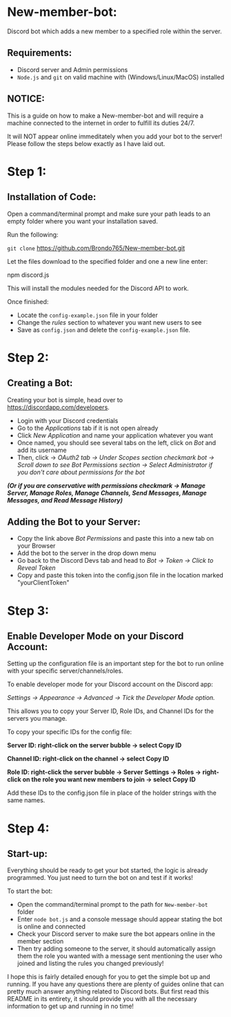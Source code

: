 # New-member-bot:
Discord bot which adds a new member to a specified role within the server.

## Requirements:
- Discord server and Admin permissions
- `Node.js` and `git` on valid machine with (Windows/Linux/MacOS) installed

## NOTICE:
This is a guide on how to make a New-member-bot and will require a machine connected to the internet in order to fulfill its duties 24/7.

It will NOT appear online immeditately when you add your bot to the server! Please follow the steps below exactly as I have laid out.

# Step 1:
## Installation of Code:
Open a command/terminal prompt and make sure your path leads to an empty folder where you want your installation saved.

Run the following:

`git clone` https://github.com/Brondo765/New-member-bot.git

Let the files download to the specified folder and one a new line enter:

npm discord.js

This will install the modules needed for the Discord API to work.

Once finished:
- Locate the `config-example.json` file in your folder
- Change the *rules* section to whatever you want new users to see
- Save as `config.json` and delete the `config-example.json` file.

# Step 2:
## Creating a Bot:
Creating your bot is simple, head over to https://discordapp.com/developers.
- Login with your Discord credentials
- Go to the *Applications* tab if it is not open already
- Click *New Application* and name your application whatever you want
- Once named, you should see several tabs on the left, click on *Bot* and add its username
- Then, click -> *OAuth2 tab -> Under Scopes section checkmark bot -> Scroll down to see Bot Permissions section -> Select Administrator if you don't care about permissions for the bot*

***(Or if you are conservative with permissions checkmark -> Manage Server, Manage Roles, Manage Channels, Send Messages, Manage Messages, and Read Message History)***

## Adding the Bot to your Server:
- Copy the link above *Bot Permissions* and paste this into a new tab on your Browser
- Add the bot to the server in the drop down menu
- Go back to the Discord Devs tab and head to *Bot -> Token -> Click to Reveal Token*
- Copy and paste this token into the config.json file in the location marked "yourClientToken"

# Step 3:
## Enable Developer Mode on your Discord Account:
Setting up the configuration file is an important step for the bot 
to run online with your specific server/channels/roles.

To enable developer mode for your Discord account on the Discord app:

*Settings -> Appearance -> Advanced -> Tick the Developer Mode option.*

This allows you to copy your Server ID, Role IDs, and Channel IDs for the servers you manage.

To copy your specific IDs for the config file:

**Server ID: right-click on the server bubble -> select Copy ID**

**Channel ID: right-click on the channel -> select Copy ID**

**Role ID: right-click the server bubble -> Server Settings -> Roles -> right-click on the role you want new members to join -> select Copy ID**

Add these IDs to the config.json file in place of the holder strings with the same names.

# Step 4:
## Start-up:
Everything should be ready to get your bot started, the logic is already programmed. You just need to turn the bot on and test if it works!

To start the bot: 
- Open the command/terminal prompt to the path for `New-member-bot` folder
- Enter `node bot.js` and a console message should appear stating the bot is online and connected
- Check your Discord server to make sure the bot appears online in the member section
- Then try adding someone to the server, it should automatically assign them the role you wanted with a message sent mentioning the user who joined and listing the rules you changed previously!

I hope this is fairly detailed enough for you to get the simple bot up and running. If you have any questions there are plenty of guides online that can pretty much answer anything related to Discord bots. But first read this README in its entirety, it should provide you with all the necessary information to get up and running in no time!
